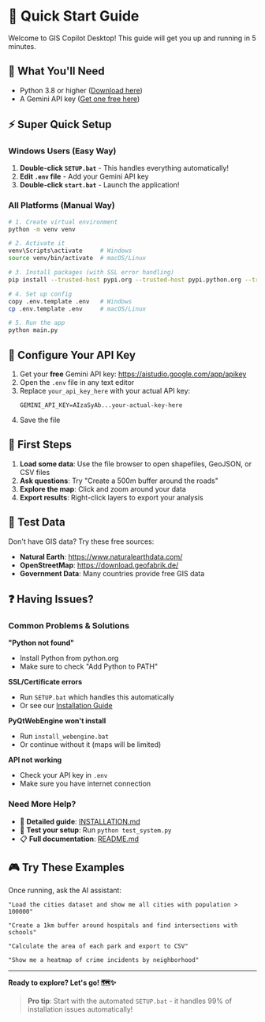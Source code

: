 # 🚀 Quick Start Guide

Welcome to GIS Copilot Desktop! This guide will get you up and running in 5 minutes.

## 🎯 What You'll Need

- Python 3.8 or higher ([Download here](https://www.python.org/downloads/))
- A Gemini API key ([Get one free here](https://aistudio.google.com/app/apikey))

## ⚡ Super Quick Setup

### Windows Users (Easy Way)
1. **Double-click `SETUP.bat`** - This handles everything automatically!
2. **Edit `.env` file** - Add your Gemini API key
3. **Double-click `start.bat`** - Launch the application!

### All Platforms (Manual Way)
```bash
# 1. Create virtual environment
python -m venv venv

# 2. Activate it
venv\Scripts\activate     # Windows
source venv/bin/activate  # macOS/Linux

# 3. Install packages (with SSL error handling)
pip install --trusted-host pypi.org --trusted-host pypi.python.org --trusted-host files.pythonhosted.org -r requirements.txt

# 4. Set up config
copy .env.template .env   # Windows
cp .env.template .env     # macOS/Linux

# 5. Run the app
python main.py
```

## 🔑 Configure Your API Key

1. Get your **free** Gemini API key: https://aistudio.google.com/app/apikey
2. Open the `.env` file in any text editor
3. Replace `your_api_key_here` with your actual API key:
   ```
   GEMINI_API_KEY=AIzaSyAb...your-actual-key-here
   ```
4. Save the file

## 🎉 First Steps

1. **Load some data**: Use the file browser to open shapefiles, GeoJSON, or CSV files
2. **Ask questions**: Try "Create a 500m buffer around the roads"
3. **Explore the map**: Click and zoom around your data
4. **Export results**: Right-click layers to export your analysis

## 📁 Test Data

Don't have GIS data? Try these free sources:
- **Natural Earth**: https://www.naturalearthdata.com/
- **OpenStreetMap**: https://download.geofabrik.de/
- **Government Data**: Many countries provide free GIS data

## ❓ Having Issues?

### Common Problems & Solutions

**"Python not found"**
- Install Python from python.org
- Make sure to check "Add Python to PATH"

**SSL/Certificate errors**
- Run `SETUP.bat` which handles this automatically
- Or see our [Installation Guide](INSTALLATION.md)

**PyQtWebEngine won't install**
- Run `install_webengine.bat`
- Or continue without it (maps will be limited)

**API not working**
- Check your API key in `.env`
- Make sure you have internet connection

### Need More Help?

- 📖 **Detailed guide**: [INSTALLATION.md](INSTALLATION.md)
- 🧪 **Test your setup**: Run `python test_system.py`
- 📋 **Full documentation**: [README.md](README.md)

## 🎮 Try These Examples

Once running, ask the AI assistant:

```
"Load the cities dataset and show me all cities with population > 100000"

"Create a 1km buffer around hospitals and find intersections with schools"

"Calculate the area of each park and export to CSV"

"Show me a heatmap of crime incidents by neighborhood"
```

---

**Ready to explore? Let's go! 🗺️✨**

> **Pro tip**: Start with the automated `SETUP.bat` - it handles 99% of installation issues automatically!
